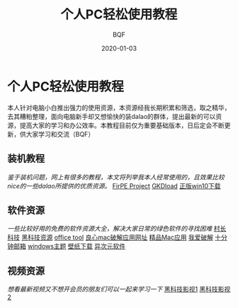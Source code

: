 ﻿---
layout:     post
title:      个人PC轻松使用教程
subtitle:   
date:       2020-01-03
author:     BQF
header-img: img/post-bg-hacker.jpg
catalog: true
tags:
    - Blog
---

# 个人PC轻松使用教程
本人针对电脑小白推出强力的使用资源，本资源经我长期积累和筛选，取之精华，去其糟粕整理，面向电脑新手却又想愉快的装dalao的群体，提出最新的可以资源，提高大家的学习和办公效率。本教程目前仅为重要基础版本，日后定会不断更新，供大家学习和交流（BQF）
## 装机教程
*鉴于装机问题，网上有很多的教程，本文将列举我本人经常使用的，且效果比较nice的一些dalao所提供的优质资源。*
[FirPE Project](https://firpe.cn/)
[GKDload](https://www.geekdload.com/)
[正版win10下载](https://msdn.itellyou.cn/)
## 软件资源
*一些比较好用的免费的软件资源大全，解决大家日常的绿色软件的寻找困难*
[村长科技](http://www.cz2019.xyz/)
[黑科技资源](https://s7aa.cn/)
[office tool](https://otp.landian.vip/zh-cn/)
[良心mac破解应用网址](https://www.macwk.com/)
[精品Mac应用](https://xclient.info/)
[我爱破解](https://www.52pojie.cn/)
[十分钟邮箱](https://10minutemail.net/error-due.html)
[windows主题](https://zhutix.com/)
[壁纸下载](https://bz.s7aa.cn/)
[异次元软件](https://www.iplaysoft.com/)
## 视频资源
*想看最新视频又不想开会员的朋友们可以一起来学习一下*
[黑科技影视1](https://dy.s7aa.cn/)
[黑科技影视2](https://ys.s7aa.cn/)


